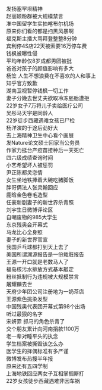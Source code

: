 发扬塞罕坝精神  
赵丽颖粉群被大规模禁言  
准中国留学生实拍喀布尔机场  
原来你们看的都是扫黑风暴啊  
福克斯主播大骂拜登整整8分钟  
宾利停4S店22天被索要16万停车费  
钱枫被曝性侵  
平均年龄仅8岁成都男团被批  
爸爸对孩子的颜值影响有多大  
杨笠 人生不想浪费在不喜欢的人和事上  
知乎官方致歉  
湖南卫视暂停钱枫一切工作  
妻子分娩去世丈夫欲取冷冻胚胎遭拒  
22岁女子7万将儿子卖给医疗公司  
吴彤马天宇是同龄人  
22岁徒步西藏遇难女孩已尸检  
杨洋演的于途后劲好大  
去上海精神卫生中心看个画展  
发Nature论文硕士回家当公务员  
作家力挺台产疫苗接种后一天死亡  
四六级成绩查询时间  
小艺希望坏人被惩罚  
尹正陈都灵恋情  
女生坐地铁捧着大碗吃猪脚饭  
胖哥俩法人张灵翰回应  
鹿晗金色卷毛造型  
任豪新剧妻子的新世界杀青照  
刘宇生日微博评论区  
自嘲废物的985大学生  
东京残奥会开幕式  
马龙比心全身照  
妻子的新世界官宣  
我国乒乓球都打到天上去了  
美国所谓溯源报告是一份栽赃报告  
王源一开口就是老数马人了  
福岛核污水排放方式基本敲定  
粉丝抵制行为违规被大规模禁言  
屠耀麟去世  
天府少年团公司注册地为一奶茶店  
王源紫色挑染发型  
中国残奥代表团开幕式第98个出场  
听过最狠的名字  
宋妍霏 抓马的角色杀青了  
交个朋友累计向河南捐款1100万  
老一辈对睡平头的执念  
学生档案被撕毁该怎么办  
医学生的择偶标准有多严谨  
微博发布热搜半年报  
原来还有五四学制  
上海地铁回应两女子互相掌掴厮打  
22岁女孩徒步西藏遇难非因车祸  
